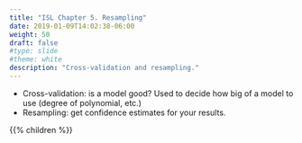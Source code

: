 ```yaml
---
title: "ISL Chapter 5. Resampling"
date: 2019-01-09T14:02:38-06:00
weight: 50
draft: false
#type: slide
#theme: white
description: "Cross-validation and resampling."
---
```


* Cross-validation: is a model good? Used to decide how big of a model to use (degree of
  polynomial, etc.)
* Resampling: get confidence estimates for your results.

{{% children %}}

